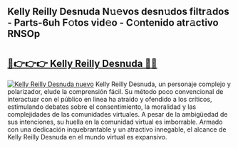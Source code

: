 ## Kelly Reilly Desnuda N𝚞𝚎vos desn𝚞dos filtr𝚊dos - Parts-6uh F𝚘tos vid𝚎o - C𝚘ntenido atr𝚊ctivo RNSOp

# <h2><a href="http://mb2vjs.tromn.icu/?c=Kelly+Reilly+Desnuda">🔗👉👉👉 Kelly Reilly Desnuda 🔗🔗</a></h2>

[![Kelly Reilly Desnuda nuevo](https://i.imgur.com/pEAQMta.gif)](http://mb2vjs.tromn.icu/?c=Kelly+Reilly+Desnuda)
Kelly Reilly Desnuda, un personaje complejo y polarizador, elude la comprensión fácil. Su método poco convencional de interactuar con el público en línea ha atraído y ofendido a los críticos, estimulando debates sobre el consentimiento, la moralidad y las complejidades de las comunidades virtuales. A pesar de la ambigüedad de sus intenciones, su huella en la comunidad virtual es imborrable. Armado con una dedicación inquebrantable y un atractivo innegable, el alcance de Kelly Reilly Desnuda en el mundo virtual es expansivo.
